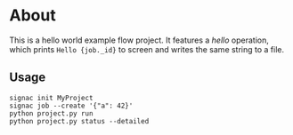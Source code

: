 # About

This is a hello world example flow project.
It features a *hello* operation, which prints `Hello {job._id}` to screen and writes the same string to a file.

## Usage

```
signac init MyProject
signac job --create '{"a": 42}'
python project.py run
python project.py status --detailed
```
